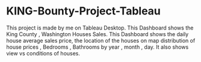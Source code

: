 # KING-Bounty-Project-Tableau
This project is made by me on Tableau Desktop.
This Dashboard shows the King County , Washington Houses Sales. This Dashboard shows the daily house average sales price, the location of the houses on map distribution of house prices , Bedrooms , Bathrooms by year , month , day. It also shows view vs conditions of houses.
